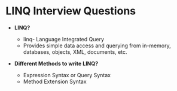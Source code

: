 # LINQ Interview Questions

* **LINQ?**
  * linq- Language Integrated Query
  * Provides simple data access and querying from in-memory, databases, objects, XML, documents, etc.

* **Different Methods to write LINQ?**
  * Expression Syntax or Query Syntax
  * Method Extension Syntax 